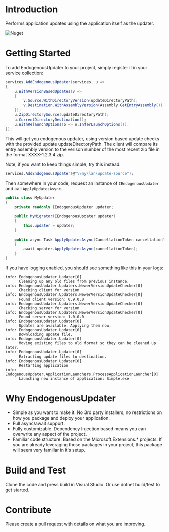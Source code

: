 # Introduction 
Performs application updates using the application itself as the updater.

![Nuget](https://img.shields.io/nuget/v/EndogenousUpdater)

# Getting Started
To add EndogenousUpdater to your project, simply register it in your service collection:

``` csharp
services.AddEndogenousUpdater(services, u =>
{
    u.WithVersionBasedUpdates(v =>
    {
        v.Source.WithDirectoryVersion(updateDirectoryPath);
        v.Destination.WithAssemblyVersion(Assembly.GetEntryAssembly());
    });
    u.ZipDirectorySource(updateDirectoryPath); 
    u.CurrentDirectoryDestination();
    u.WithRelaunchOptions(o => o.InferLaunchOptions());
});
```

This will get you endogenous updater, using version based update checks with the provided update updateDirectoryPath. The client will compare its entry assembly version to the verison number of the most recent zip file in the format XXXX-1.2.3.4.zip.

Note, if you want to keep things simple, try this instead:

``` csharp
services.AddEndogenousUpdater(@"\\my\lan\update-source");
```

Then somewhere in your code, request an instance of ```IEndogenousUpdater``` and call ```ApplyUpdatesAsync```.

``` csharp
public class MyUpdater
{
    private readonly IEndogenousUpdater updater;

    public MyMigrator(IEndogenousUpdater updater)
    {
        this.updater = updater;
    }

    public async Task ApplyUpdatesAsync(CancellationToken cancellationToken)
    {
        await updater.ApplyUpdatesAsync(cancellationToken);
    }
}
```

If you have logging enabled, you should see something like this in your logs:

```
info: EndogenousUpdater.Updater[0]
      Cleaning up any old files from previous instance.
info: EndogenousUpdater.Updaters.NewerVersionUpdateChecker[0]
      Checking client for version
info: EndogenousUpdater.Updaters.NewerVersionUpdateChecker[0]
      Found client version: 0.9.0.0
info: EndogenousUpdater.Updaters.NewerVersionUpdateChecker[0]
      Checking server for version
info: EndogenousUpdater.Updaters.NewerVersionUpdateChecker[0]
      Found server version: 1.0.0.0
info: EndogenousUpdater.Updater[0]
      Updates are available. Applying them now.
info: EndogenousUpdater.Updater[0]
      Downloading update file.
info: EndogenousUpdater.Updater[0]
      Moving existing files to old format so they can be cleaned up later.
info: EndogenousUpdater.Updater[0]
      Extracting update files to destination.
info: EndogenousUpdater.Updater[0]
      Restarting application
info: EndogenousUpdater.ApplicationLaunchers.ProcessApplicationLauncher[0]
      Launching new instance of application: Simple.exe
```

# Why EndogenousUpdater
* Simple as you want to make it. No 3rd party installers, no restrictions on how you package and deploy your application.
* Full async/await support.
* Fully customizable. Dependency Injection based means you can overwrite any aspect of the project.
* Familiar code structure. Based on the Microsoft.Extensions.* projects. If you are already leveraging those packages in your project, this package will seem very familiar in it's setup.

# Build and Test
Clone the code and press build in Visual Studio. Or use dotnet build/test to get started.

# Contribute
Please create a pull request with details on what you are improving.